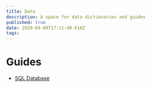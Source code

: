 ```yaml
---
title: Data
description: A space for data dictionaries and guides
published: true
date: 2020-04-09T17:11:48.616Z
tags: 
---
```


# Guides
- [SQL Database](http://10.124.101.1/en/data/sql-database-guide)